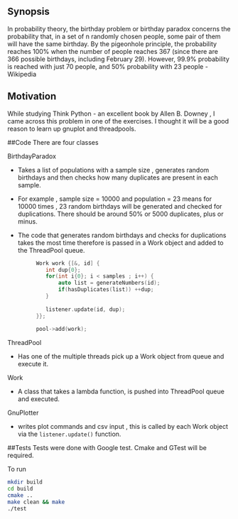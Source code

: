 ## Synopsis
In probability theory, the birthday problem or birthday paradox concerns the probability that, 
in a set of n randomly chosen people, some pair of them will have the same birthday. 
By the pigeonhole principle, the probability reaches 100% when the number of people reaches 367
(since there are 366 possible birthdays, including February 29). However, 99.9% probability is reached with 
just 70 people, and 50% probability with 23 people - Wikipedia

## Motivation
While studying Think Python - an excellent book by Allen B. Downey , I came across this problem in one of the exercises. I thought it will be a good reason to learn up gnuplot and threadpools.

##Code
There are four classes

BirthdayParadox 
- Takes a list of populations with a sample size , generates random birthdays and then checks how many duplicates are present in each sample.
- For example , sample size = 10000 and population = 23 means for 10000 times , 23 random birthdays will be generated and checked for duplications. There should be around 50% or 5000 duplicates, plus or minus. 

- The code that generates random birthdays and checks for duplications takes the most time therefore is passed in a Work object and added to the ThreadPool queue.

```cpp
         Work work {[&, id] {                                                                                  
            int dup{0};                                                                                       
            for(int i{0}; i < samples ; i++) {                                                                
                auto list = generateNumbers(id);                                                              
                if(hasDuplicates(list)) ++dup;                                                                
            }                                                                                                 
                                                                                                              
            listener.update(id, dup);                                                                         
         }};                                                                                                   
                                                                                                              
         pool->add(work);       
```

ThreadPool 
- Has one of the multiple threads pick up a Work object from queue and execute it.

Work
- A class that takes a lambda function, is pushed into ThreadPool queue and executed.

GnuPlotter
- writes plot commands and csv input , this is called by each Work object via the `listener.update()` function.


##Tests
Tests were done with Google test. Cmake and GTest will be required.

To run
```bash
mkdir build
cd build
cmake ..
make clean && make
./test
```
